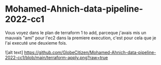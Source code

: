 # Mohamed-Ahnich-data-pipeline-2022-cc1

Vous voyez dans le plan de terraform 1 to add, parceque j'avais mis un mauvais "ami" pour l'ec2 dans la premiere execution, c'est pour cela que je l'ai executé une deuxieme fois.

![alt text] https://github.com/GlobeCitizen/Mohamed-Ahnich-data-pipeline-2022-cc1/blob/main/terraform-apply.png?raw=true
